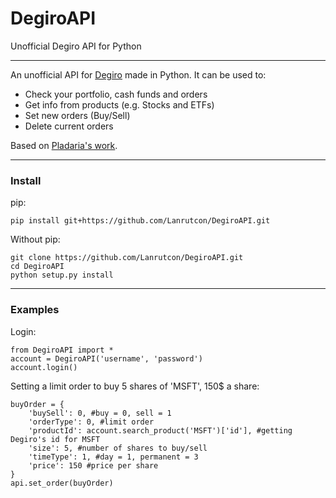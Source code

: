 # DegiroAPI
Unofficial Degiro API for Python

---

An unofficial API for [Degiro](https://www.degiro.pt/) made in Python.
It can be used to:
 - Check your portfolio, cash funds and orders
 - Get info from products (e.g. Stocks and ETFs) 
 - Set new orders (Buy/Sell)
 - Delete current orders


Based on [Pladaria's work](https://github.com/pladaria/degiro).

---

### Install

pip:

    pip install git+https://github.com/Lanrutcon/DegiroAPI.git

Without pip:

    git clone https://github.com/Lanrutcon/DegiroAPI.git
    cd DegiroAPI
    python setup.py install

---

### Examples

Login:

    from DegiroAPI import *
    account = DegiroAPI('username', 'password')
    account.login()
    
Setting a limit order to buy 5 shares of 'MSFT', 150$ a share:

    buyOrder = {
        'buySell': 0, #buy = 0, sell = 1
        'orderType': 0, #limit order
        'productId': account.search_product('MSFT')['id'], #getting Degiro's id for MSFT
        'size': 5, #number of shares to buy/sell
        'timeType': 1, #day = 1, permanent = 3
        'price': 150 #price per share
    }
    api.set_order(buyOrder)

